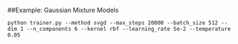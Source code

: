 ##Example: Gaussian Mixture Models

    python trainer.py --method svgd --max_steps 20000 --batch_size 512 --dim 1 --n_components 6 --kernel rbf --learning_rate 5e-2 --temperature 0.05 
